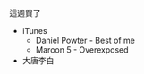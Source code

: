 <!--
.. link: 
.. description: 
.. tags: all, tweet
.. date: 2013/09/29 10:42:39
.. title: 本週購買清單
.. slug: 20130929_buy-list-this-week
-->
這週買了

* iTunes 
    * Daniel Powter - Best of me
    * Maroon 5 - Overexposed 
* 大唐李白